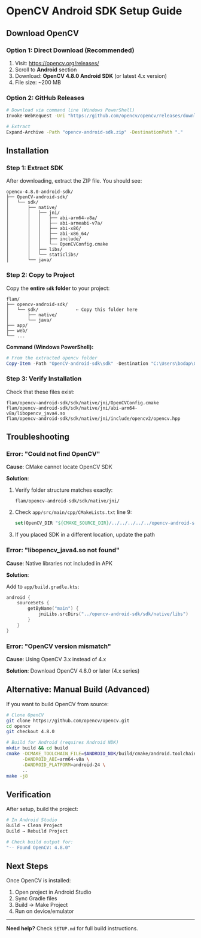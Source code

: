 # OpenCV Android SDK Setup Guide

## Download OpenCV

### Option 1: Direct Download (Recommended)

1. Visit: https://opencv.org/releases/
2. Scroll to **Android** section
3. Download: **OpenCV 4.8.0 Android SDK** (or latest 4.x version)
4. File size: ~200 MB

### Option 2: GitHub Releases

```bash
# Download via command line (Windows PowerShell)
Invoke-WebRequest -Uri "https://github.com/opencv/opencv/releases/download/4.8.0/opencv-4.8.0-android-sdk.zip" -OutFile "opencv-android-sdk.zip"

# Extract
Expand-Archive -Path "opencv-android-sdk.zip" -DestinationPath "."
```

## Installation

### Step 1: Extract SDK

After downloading, extract the ZIP file. You should see:

```
opencv-4.8.0-android-sdk/
├── OpenCV-android-sdk/
│   └── sdk/
│       ├── native/
│       │   ├── jni/
│       │   │   ├── abi-arm64-v8a/
│       │   │   ├── abi-armeabi-v7a/
│       │   │   ├── abi-x86/
│       │   │   ├── abi-x86_64/
│       │   │   ├── include/
│       │   │   └── OpenCVConfig.cmake
│       │   ├── libs/
│       │   └── staticlibs/
│       └── java/
```

### Step 2: Copy to Project

Copy the **entire `sdk` folder** to your project:

```
flam/
├── opencv-android-sdk/
│   └── sdk/              ← Copy this folder here
│       ├── native/
│       └── java/
├── app/
├── web/
└── ...
```

**Command (Windows PowerShell):**

```powershell
# From the extracted opencv folder
Copy-Item -Path "OpenCV-android-sdk\sdk" -Destination "C:\Users\bodap\OneDrive\Desktop\flam\opencv-android-sdk\" -Recurse
```

### Step 3: Verify Installation

Check that these files exist:

```
flam/opencv-android-sdk/sdk/native/jni/OpenCVConfig.cmake
flam/opencv-android-sdk/sdk/native/jni/abi-arm64-v8a/libopencv_java4.so
flam/opencv-android-sdk/sdk/native/jni/include/opencv2/opencv.hpp
```

## Troubleshooting

### Error: "Could not find OpenCV"

**Cause**: CMake cannot locate OpenCV SDK

**Solution**:

1. Verify folder structure matches exactly:
   ```
   flam/opencv-android-sdk/sdk/native/jni/
   ```

2. Check `app/src/main/cpp/CMakeLists.txt` line 9:
   ```cmake
   set(OpenCV_DIR "${CMAKE_SOURCE_DIR}/../../../../../opencv-android-sdk/sdk/native/jni")
   ```

3. If you placed SDK in a different location, update the path

### Error: "libopencv_java4.so not found"

**Cause**: Native libraries not included in APK

**Solution**:

Add to `app/build.gradle.kts`:

```kotlin
android {
    sourceSets {
        getByName("main") {
            jniLibs.srcDirs("../opencv-android-sdk/sdk/native/libs")
        }
    }
}
```

### Error: "OpenCV version mismatch"

**Cause**: Using OpenCV 3.x instead of 4.x

**Solution**: Download OpenCV 4.8.0 or later (4.x series)

## Alternative: Manual Build (Advanced)

If you want to build OpenCV from source:

```bash
# Clone OpenCV
git clone https://github.com/opencv/opencv.git
cd opencv
git checkout 4.8.0

# Build for Android (requires Android NDK)
mkdir build && cd build
cmake -DCMAKE_TOOLCHAIN_FILE=$ANDROID_NDK/build/cmake/android.toolchain.cmake \
      -DANDROID_ABI=arm64-v8a \
      -DANDROID_PLATFORM=android-24 \
      ..
make -j8
```

## Verification

After setup, build the project:

```bash
# In Android Studio
Build → Clean Project
Build → Rebuild Project

# Check build output for:
"-- Found OpenCV: 4.8.0"
```

## Next Steps

Once OpenCV is installed:

1. Open project in Android Studio
2. Sync Gradle files
3. Build → Make Project
4. Run on device/emulator

---

**Need help?** Check `SETUP.md` for full build instructions.
